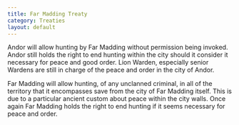 ```yaml
---
title: Far Madding Treaty
category: Treaties
layout: default
---
```


Andor will allow hunting by Far Madding without permission being invoked. Andor
still holds the right to end hunting within the city should it consider it
necessary for peace and good order. Lion Warden, especially senior Wardens are
still in charge of the peace and order in the city of Andor.

Far Madding will allow hunting, of any unclanned criminal, in all of the
territory that it encompasses save from the city of Far Madding itself. This is
due to a particular ancient custom about peace within the city walls. Once again
Far Madding holds the right to end hunting if it seems necessary for peace and
order.
